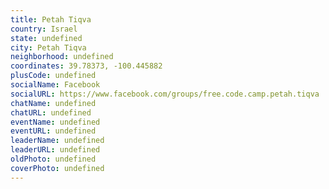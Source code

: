 ```yaml
---
title: Petah Tiqva
country: Israel
state: undefined
city: Petah Tiqva
neighborhood: undefined
coordinates: 39.78373, -100.445882
plusCode: undefined
socialName: Facebook
socialURL: https://www.facebook.com/groups/free.code.camp.petah.tiqva
chatName: undefined
chatURL: undefined
eventName: undefined
eventURL: undefined
leaderName: undefined
leaderURL: undefined
oldPhoto: undefined
coverPhoto: undefined
---
```

